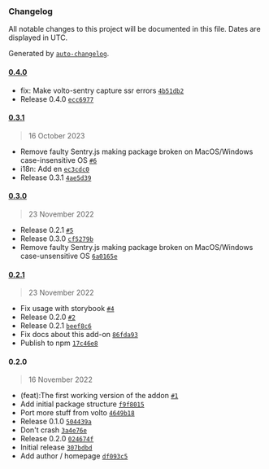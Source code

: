 ### Changelog

All notable changes to this project will be documented in this file. Dates are displayed in UTC.

Generated by [`auto-changelog`](https://github.com/CookPete/auto-changelog).

#### [0.4.0](https://github.com/collective/volto-sentry/compare/0.3.1...0.4.0)

- fix: Make volto-sentry capture ssr errors [`4b51db2`](https://github.com/collective/volto-sentry/commit/4b51db2c664a43e0455e4023fc25a978bb7adf05)
- Release 0.4.0 [`ecc6977`](https://github.com/collective/volto-sentry/commit/ecc697770d509e3f26591d1df116ea7db08b252a)

#### [0.3.1](https://github.com/collective/volto-sentry/compare/0.3.0...0.3.1)

> 16 October 2023

- Remove faulty Sentry.js making package broken on MacOS/Windows case-insensitive OS [`#6`](https://github.com/collective/volto-sentry/pull/6)
- i18n: Add en [`ec3cdc0`](https://github.com/collective/volto-sentry/commit/ec3cdc08af24f88e4c032f9e76aa6d399df2dabe)
- Release 0.3.1 [`4ae5d39`](https://github.com/collective/volto-sentry/commit/4ae5d392d9a9c601b2909be9a33ce454a2d321ab)

#### [0.3.0](https://github.com/collective/volto-sentry/compare/0.2.1...0.3.0)

> 23 November 2022

- Release 0.2.1 [`#5`](https://github.com/collective/volto-sentry/pull/5)
- Release 0.3.0 [`cf5279b`](https://github.com/collective/volto-sentry/commit/cf5279b49f9dc1b04712318112b507c86776cad9)
- Remove faulty Sentry.js making package broken on MacOS/Windows case-unsensitive OS [`6a0165e`](https://github.com/collective/volto-sentry/commit/6a0165ed9bab48ad73fcd1640d51e9bab8c98c36)

#### [0.2.1](https://github.com/collective/volto-sentry/compare/0.2.0...0.2.1)

> 23 November 2022

- Fix usage with storybook [`#4`](https://github.com/collective/volto-sentry/pull/4)
- Release 0.2.0 [`#2`](https://github.com/collective/volto-sentry/pull/2)
- Release 0.2.1 [`beef8c6`](https://github.com/collective/volto-sentry/commit/beef8c65cfcda3df7eae1fd10b0c3e711a66275c)
- Fix docs about this add-on [`86fda93`](https://github.com/collective/volto-sentry/commit/86fda933414437c4d87045149c0f981a748ada75)
- Publish to npm [`17c46e8`](https://github.com/collective/volto-sentry/commit/17c46e8ee972ebc72542a44c81c11132cadd3c9c)

#### 0.2.0

> 16 November 2022

- (feat):The first working version of the addon [`#1`](https://github.com/collective/volto-sentry/pull/1)
- Add initial package structure [`f9f8015`](https://github.com/collective/volto-sentry/commit/f9f801501aa74d11b5ea9592a00a6c723e98f2f6)
- Port more stuff from volto [`4649b18`](https://github.com/collective/volto-sentry/commit/4649b18d4085143431bb8cd0b78d2ee46405101a)
- Release 0.1.0 [`504439a`](https://github.com/collective/volto-sentry/commit/504439a9cef21285ec6e09321268f9c479649ba2)
- Don't crash [`3a4e76e`](https://github.com/collective/volto-sentry/commit/3a4e76e5eab57a60f7e9212077990eccfc14a868)
- Release 0.2.0 [`024674f`](https://github.com/collective/volto-sentry/commit/024674fadf2f9e92084f9e17cf5166f358ea57b2)
- Initial release [`307bdbd`](https://github.com/collective/volto-sentry/commit/307bdbddcb5580b9f538a4469dd498a257470072)
- Add author / homepage [`df093c5`](https://github.com/collective/volto-sentry/commit/df093c56c6221f1dcdfa230f8c83338e23ab9b4c)
